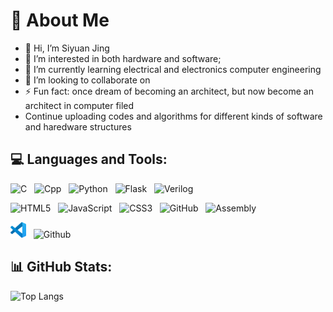 # 💫 About Me
- 👋 Hi, I’m Siyuan Jing
- 👀 I’m interested in both hardware and software; 
- 🌱 I’m currently learning electrical and electronics computer engineering
- 💞️ I’m looking to collaborate on 
- ⚡ Fun fact: once dream of becoming an architect, but now become an architect in computer filed
- Continue uploading codes and algorithms for different kinds of software and haredware structures

## 💻 Languages and Tools:

![C](https://img.shields.io/badge/-C-black?logo=c&style=social)&nbsp;&nbsp;
![Cpp](https://img.shields.io/badge/-Cpp-black?logo=c%2B%2B&style=social)&nbsp;&nbsp;
![Python](https://img.shields.io/badge/-Python-black?logo=Python&style=social)&nbsp;&nbsp;
![Flask](https://img.shields.io/badge/-Flask-yellow?logo=Flask&style=social)&nbsp;&nbsp;
![Verilog](https://img.shields.io/badge/-Verilog-yellow?logo=V&style=social)&nbsp;&nbsp;

![HTML5](https://img.shields.io/badge/-HTML5-black?logo=html5&style=social)&nbsp;&nbsp;
![JavaScript](https://img.shields.io/badge/-JavaScript-black?logo=javascript&style=social)&nbsp;&nbsp;
![CSS3](https://img.shields.io/badge/-CSS3-black?logo=css3&style=social)&nbsp;&nbsp;
![GitHub](https://img.shields.io/badge/-GitHub-black?logo=github&style=social)&nbsp;&nbsp;
![Assembly](https://img.shields.io/badge/-Assembly-black?logo=cpu&style=social)&nbsp;&nbsp;

<img src="https://raw.githubusercontent.com/devicons/devicon/1119b9f84c0290e0f0b38982099a2bd027a48bf1/icons/vscode/vscode-original.svg" alt="VSCode" width="25" height="25"/> &nbsp;
<img src="https://github.com/CyrisXD/CyrisXD/raw/master/assets/Github.png" alt="Github" width="25" height="25"/> &nbsp; 

## 📊 GitHub Stats:
![Top Langs](https://github-readme-stats.vercel.app/api/top-langs/?username=ChingSsuyuan&layout=compact&theme=default)

